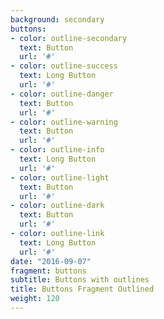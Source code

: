 ```yaml
---
background: secondary
buttons:
- color: outline-secondary
  text: Button
  url: '#'
- color: outline-success
  text: Long Button
  url: '#'
- color: outline-danger
  text: Button
  url: '#'
- color: outline-warning
  text: Button
  url: '#'
- color: outline-info
  text: Long Button
  url: '#'
- color: outline-light
  text: Button
  url: '#'
- color: outline-dark
  text: Button
  url: '#'
- color: outline-link
  text: Long Button
  url: '#'
date: "2016-09-07"
fragment: buttons
subtitle: Buttons with outlines
title: Buttons Fragment Outlined
weight: 120
---
```


